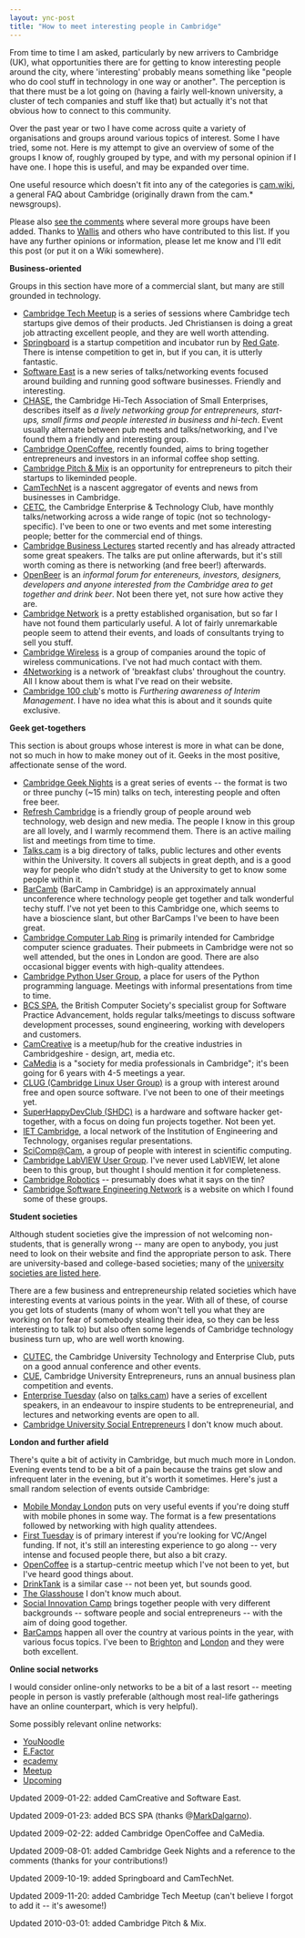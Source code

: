 ```yaml
---
layout: ync-post
title: "How to meet interesting people in Cambridge"
---
```


From time to time I am asked, particularly by new arrivers to Cambridge (UK), what opportunities
there are for getting to know interesting people around the city, where 'interesting' probably means
something like "people who do cool stuff in technology in one way or another". The perception is
that there must be a lot going on (having a fairly well-known university, a cluster of tech
companies and stuff like that) but actually it's not that obvious how to connect to this
community.

Over the past year or two I have come across quite a variety of organisations and groups
around various topics of interest. Some I have tried, some not. Here is my attempt to give an
overview of some of the groups I know of, roughly grouped by type, and with my personal opinion if I
have one. I hope this is useful, and may be expanded over time.

One useful resource which doesn't fit into any of the categories is
[cam.wiki](http://cam.misc.org.uk/), a general FAQ about Cambridge (originally drawn from the cam.*
newsgroups).

Please also
[see the comments](#disqus_thread) where several more groups have been added. Thanks to
[Wallis](http://younoodle.com/people/wallis_motta) and others who have contributed to this list. If
you have any further opinions or information, please let me know and I'll edit this post (or put it
on a Wiki somewhere).


**Business-oriented**

Groups in this section have more of a commercial slant, but many are still grounded in
technology.

* [Cambridge Tech Meetup](http://www.camtechmeetup.com/) is a series of sessions where Cambridge
  tech startups give demos of their products. Jed Christiansen is doing a great job attracting
  excellent people, and they are well worth attending.
* [Springboard](http://springboard.com/) is a startup competition and incubator run by
  [Red Gate](http://www.red-gate.com/). There is intense competition to get in, but if you can, it is
  utterly fantastic.
* [Software East](http://www.software-east.co.uk/) is a new series of talks/networking events
  focused around building and running good software businesses. Friendly and interesting.
* [CHASE](http://www.chase.org.uk), the Cambridge Hi-Tech Association of Small
  Enterprises, describes itself as *a lively networking group for entrepreneurs, start-ups, small
  firms and people interested in business and hi-tech*. Event usually alternate between pub meets and
  talks/networking, and I've found them a friendly and interesting group.
* [Cambridge OpenCoffee](http://www.meetup.com/cambridgeopencoffee/), recently founded, aims to
  bring together entrepreneurs and investors in an informal coffee shop setting.
* [Cambridge Pitch & Mix](http://www.meetup.com/CamPitchMix/) is an opportunity for entrepreneurs
  to pitch their startups to likeminded people.
* [CamTechNet](http://www.camtechnet.co.uk/) is a nascent aggregator of events and news from
  businesses in Cambridge.
* [CETC](http://www.cetc.info), the Cambridge Enterprise & Technology Club,
  have monthly talks/networking across a wide range of topic (not so technology-specific). I've been
  to one or two events and met some interesting people; better for the commercial end of things.
* [Cambridge Business Lectures](http://www.cambridgebusinesslectures.com/) started
  recently and has already attracted some great speakers. The talks are put online afterwards, but
  it's still worth coming as there is networking (and free beer!) afterwards.
* [OpenBeer](http://www.openbeer.org.uk/) is an *informal forum for entereneurs,
  investors, designers, developers and anyone interested from the Cambridge area to get together and
  drink beer*. Not been there yet, not sure how active they are.
* [Cambridge Network](http://www.cambridgenetwork.co.uk/) is a pretty established
  organisation, but so far I have not found them particularly useful. A lot of fairly unremarkable
  people seem to attend their events, and loads of consultants trying to sell you stuff.
* [Cambridge Wireless](http://www.cambridgewireless.co.uk/) is a group of companies
  around the topic of wireless communications. I've not had much contact with them.
* [4Networking](http://www.4networking.biz/welcome/) is a network of 'breakfast clubs'
  throughout the country. All I know about them is what I've read on their website.
* [Cambridge 100 club](http://www.cambridge100.org.uk/)'s motto is *Furthering
  awareness of Interim Management*. I have no idea what this is about and it sounds quite exclusive.


**Geek get-togethers**

This section is about groups whose interest is more in
what can be done, not so much in how to make money out of it. Geeks in the most positive,
affectionate sense of the word.

* [Cambridge Geek Nights](http://cambridgegeeknights.net/) is a great series of events --
  the format is two or three punchy (~15 min) talks on tech, interesting people and often free beer.
* [Refresh Cambridge](http://www.refreshcambridge.org/) is a friendly group of people
  around web technology, web design and new media. The people I know in this group are all lovely, and
  I warmly recommend them. There is an active mailing list and meetings from time to time.
* [Talks.cam](http://talks.cam.ac.uk/) is a big directory of talks, public lectures and
  other events within the University. It covers all subjects in great depth, and is a good way for
  people who didn't study at the University to get to know some people within it.
* [BarCamb](http://www.barcamp.org/BarCamb) (BarCamp in Cambridge) is an approximately
  annual unconference where technology people get together and talk wonderful techy stuff. I've not
  yet been to this Cambridge one, which seems to have a bioscience slant, but other BarCamps I've been
  to have been great.
* [Cambridge Computer Lab Ring](http://www.camring.ucam.org/) is primarily intended
  for Cambridge computer science graduates. Their pubmeets in Cambridge were not so well attended, but
  the ones in London are good. There are also occasional bigger events with high-quality attendees.
* [Cambridge Python User Group](http://groups.google.com/group/campug), a place
  for users of the Python programming language. Meetings with informal presentations from time to time.
* [BCS SPA](http://www.bcs-spa.org/cgi-bin/view/SPA/SpaCambridge), the British Computer Society's
  specialist group for Software Practice Advancement, holds regular talks/meetings to discuss software
  development processes, sound engineering, working with developers and customers.
* [CamCreative](http://camcreative.wordpress.com/) is a meetup/hub for the creative industries in
  Cambridgeshire - design, art, media etc.
* [CaMedia](http://camedia.trylookinghere.com/) is a "society for media professionals in
  Cambridge"; it's been going for 6 years with 4-5 meetings a year.
* [CLUG (Cambridge Linux User Group)](http://www.cambridge-lug.org) is a group with
  interest around free and open source software. I've not been to one of their meetings yet.
* [SuperHappyDevClub (SHDC)](http://superhappydevclub.org/) is a hardware and software
  hacker get-together, with a focus on doing fun projects together. Not been yet.
* [IET Cambridge](http://www.iet-cambridge.org.uk), a local network of the Institution
  of Engineering and Technology, organises regular presentations.
* [SciComp@Cam](http://scicomp.collectivex.com), a group of people with
  interest in scientific computing.
* [Cambridge LabVIEW User Group](http://www.labviewcambridge.co.uk). I've never
  used LabVIEW, let alone been to this group, but thought I should mention it for completeness.
* [Cambridge Robotics](http://groups.yahoo.com/group/Cambridge_Robotics) --
  presumably does what it says on the tin?
* [Cambridge Software Engineering Network](http://www.camsen.co.uk/) is a website on
  which I found some of these groups.


**Student societies**

Although student societies
give the impression of not welcoming non-students, that is generally wrong -- many are open to
anybody, you just need to look on their website and find the appropriate person to ask. There are
university-based and college-based societies; many of the
[university societies are listed here](http://www.societies.cam.ac.uk/).

There are a few business and entrepreneurship related
societies which have interesting events at various points in the year. With all of these, of course
you get lots of students (many of whom won't tell you what they are working on for fear of somebody
stealing their idea, so they can be less interesting to talk to) but also often some legends of
Cambridge technology business turn up, who are well worth
knowing.

* [CUTEC](http://www.cutec.org/), the Cambridge University Technology and Enterprise
  Club, puts on a good annual conference and other events.
* [CUE](http://www.cue.org.uk/), Cambridge University Entrepreneurs, runs an annual
  business plan competition and events.
* [Enterprise Tuesday](http://www.cfel.jbs.cam.ac.uk/programmes/enterprise/) (also on
  [talks.cam](http://talks.cam.ac.uk/show/index/10270)) have a series of excellent speakers, in an
  endeavour to inspire students to be entrepreneurial, and lectures and networking events are open to all.
* [Cambridge University Social Entrepreneurs](http://www.srcf.ucam.org/cusec/) I don't
  know much about.


**London and further afield**

There's quite a bit of activity in
Cambridge, but much much more in London. Evening events tend to be a bit of a pain because the
trains get slow and infrequent later in the evening, but it's worth it sometimes. Here's just a
small random selection of events outside
Cambridge:

* [Mobile Monday London](http://mobilemonday.org.uk/) puts on very useful events
  if you're doing stuff with mobile phones in some way. The format is a few presentations followed by
  networking with high quality attendees.
* [First Tuesday](http://www.firsttuesday.co.uk/) is of primary interest if you're
  looking for VC/Angel funding. If not, it's still an interesting experience to go along -- very
  intense and focused people there, but also a bit crazy.
* [OpenCoffee](http://www.meetup.com/opencoffee/) is a startup-centric meetup which
  I've not been to yet, but I've heard good things about.
* [DrinkTank](http://entrepreneur.meetup.com/1678/) is a similar case -- not been yet,
  but sounds good.
* [The Glasshouse](http://www.theglasshouse.net/content/glasshouselondon) I don't know much about.
* [Social Innovation Camp](http://www.sicamp.org/) brings together people with very
  different backgrounds -- software people and social entrepreneurs -- with the aim of doing good
  together.
* [BarCamps](http://barcamp.org/#UnitedKingdom) happen all over the country at
  various points in the year, with various focus topics. I've been to
  [Brighton](http://barcampbrighton.org/) and
  [London](http://upcoming.yahoo.com/event/861798/) and they were both excellent.


**Online social networks**

I would consider online-only networks to be a bit of a last resort -- meeting
people in person is vastly preferable (although most real-life gatherings have an online
counterpart, which is very helpful).

Some possibly relevant online
networks:

* [YouNoodle](http://younoodle.com/)
* [E.Factor](http://efactor.com/)
* [ecademy](http://www.ecademy.com/)
* [Meetup](http://www.meetup.com/)
* [Upcoming](http://upcoming.yahoo.com/)


Updated 2009-01-22: added CamCreative and Software East.

Updated 2009-01-23: added BCS SPA (thanks @[MarkDalgarno](http://twitter.com/MarkDalgarno)).

Updated 2009-02-22: added Cambridge OpenCoffee and CaMedia.

Updated 2009-08-01: added Cambridge Geek Nights and a reference to the comments
(thanks for your contributions!)

Updated 2009-10-19: added Springboard and CamTechNet.

Updated 2009-11-20: added Cambridge Tech Meetup (can't believe I forgot to add it -- it's awesome!)

Updated 2010-03-01: added Cambridge Pitch & Mix.
